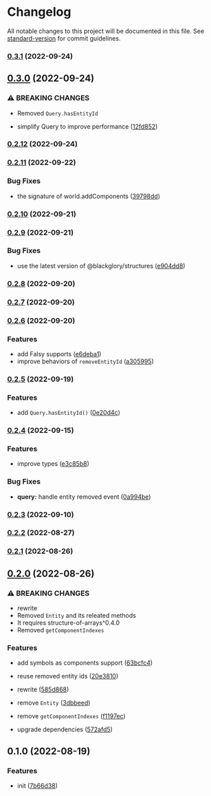 # Changelog

All notable changes to this project will be documented in this file. See [standard-version](https://github.com/conventional-changelog/standard-version) for commit guidelines.

### [0.3.1](https://github.com/BlackGlory/extra-ecs/compare/v0.3.0...v0.3.1) (2022-09-24)

## [0.3.0](https://github.com/BlackGlory/extra-ecs/compare/v0.2.12...v0.3.0) (2022-09-24)


### ⚠ BREAKING CHANGES

* Removed `Query.hasEntityId`

* simplify Query to improve performance ([12fd852](https://github.com/BlackGlory/extra-ecs/commit/12fd852fe828ba09647b0595d36a0f5a04e4558c))

### [0.2.12](https://github.com/BlackGlory/extra-ecs/compare/v0.2.11...v0.2.12) (2022-09-24)

### [0.2.11](https://github.com/BlackGlory/extra-ecs/compare/v0.2.10...v0.2.11) (2022-09-22)


### Bug Fixes

* the signature of world.addComponents ([39798dd](https://github.com/BlackGlory/extra-ecs/commit/39798dd125ef71bbef5d25e13088f6508317c21f))

### [0.2.10](https://github.com/BlackGlory/extra-ecs/compare/v0.2.9...v0.2.10) (2022-09-21)

### [0.2.9](https://github.com/BlackGlory/extra-ecs/compare/v0.2.8...v0.2.9) (2022-09-21)


### Bug Fixes

* use the latest version of @blackglory/structures ([e904dd8](https://github.com/BlackGlory/extra-ecs/commit/e904dd8b96a355f3c1a0685bf3a32edf02288335))

### [0.2.8](https://github.com/BlackGlory/extra-ecs/compare/v0.2.7...v0.2.8) (2022-09-20)

### [0.2.7](https://github.com/BlackGlory/extra-ecs/compare/v0.2.6...v0.2.7) (2022-09-20)

### [0.2.6](https://github.com/BlackGlory/extra-ecs/compare/v0.2.5...v0.2.6) (2022-09-20)


### Features

* add Falsy supports ([e6deba1](https://github.com/BlackGlory/extra-ecs/commit/e6deba1ed9fd9f819de3d2c0921277e801824115))
* improve behaviors of `removeEntityId` ([a305995](https://github.com/BlackGlory/extra-ecs/commit/a30599560c54b6435294bdc09da0a0f06a3ebc43))

### [0.2.5](https://github.com/BlackGlory/extra-ecs/compare/v0.2.4...v0.2.5) (2022-09-19)


### Features

* add `Query.hasEntityId()` ([0e20d4c](https://github.com/BlackGlory/extra-ecs/commit/0e20d4c50c6018ef03c21a84a2e262709e872342))

### [0.2.4](https://github.com/BlackGlory/extra-ecs/compare/v0.2.3...v0.2.4) (2022-09-15)


### Features

* improve types ([e3c85b8](https://github.com/BlackGlory/extra-ecs/commit/e3c85b880819d376772025f09ef91012cdc8a175))


### Bug Fixes

* **query:** handle entity removed event ([0a994be](https://github.com/BlackGlory/extra-ecs/commit/0a994be550dbbae58021842fbb141a3306fa5899))

### [0.2.3](https://github.com/BlackGlory/extra-ecs/compare/v0.2.2...v0.2.3) (2022-09-10)

### [0.2.2](https://github.com/BlackGlory/extra-ecs/compare/v0.2.1...v0.2.2) (2022-08-27)

### [0.2.1](https://github.com/BlackGlory/extra-ecs/compare/v0.2.0...v0.2.1) (2022-08-26)

## [0.2.0](https://github.com/BlackGlory/extra-ecs/compare/v0.1.0...v0.2.0) (2022-08-26)


### ⚠ BREAKING CHANGES

* rewrite
* Removed `Entity` and its releated methods
* It requires structure-of-arrays^0.4.0
* Removed `getComponentIndexes`

### Features

* add symbols as components support ([63bcfc4](https://github.com/BlackGlory/extra-ecs/commit/63bcfc4817ae72ebaffdd373e400bef9887f6bde))
* reuse removed entity ids ([20e3810](https://github.com/BlackGlory/extra-ecs/commit/20e381027909a2a036a1946c93c40e9dda8e9718))
* rewrite ([585d868](https://github.com/BlackGlory/extra-ecs/commit/585d8689ad2876b15cc78f66cc9d902a83a7c166))


* remove `Entity` ([3dbbeed](https://github.com/BlackGlory/extra-ecs/commit/3dbbeed876a4f7f546b409aeefcfb72859563a7f))
* remove `getComponentIndexes` ([f1197ec](https://github.com/BlackGlory/extra-ecs/commit/f1197ec3f3966a3b6a27d14ac05f3fb4542d456f))
* upgrade dependencies ([572afd5](https://github.com/BlackGlory/extra-ecs/commit/572afd5df8f08c12cefebd3808f726a84187819a))

## 0.1.0 (2022-08-19)


### Features

* init ([7b66d38](https://github.com/BlackGlory/extra-ecs/commit/7b66d38fee07f51d59099fb78c2c37dcf6ecdba2))
